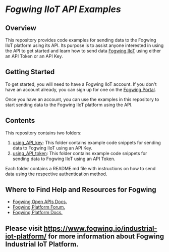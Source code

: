 # **_Fogwing IIoT API Examples_**

## **Overview**
This repository provides code examples for sending data to the Fogwing IIoT platform using its API. Its purpose is to assist anyone interested in using the API to get started and learn how to send data [Fogwing IIoT](https://portal.fogwing.net/) using either an API Token or an API Key.


## **Getting Started**
To get started, you will need to have a Fogwing IIoT account. If you don't have an account already, you can sign up for one on the [Fogwing Portal](https://portal.fogwing.net/).

Once you have an account, you can use the examples in this repository to start sending data to the Fogwing IIoT platform using the API.

## **Contents**

This repository contains two folders:

1. [using_API_key](https://github.com/factana/fogwing-simulator-for-iothub-api/blob/master/using_API_key/): This folder contains example code snippets for sending data to Fogwing IIoT using an API Key.
2. [using_API_token](https://github.com/factana/fogwing-simulator-for-iothub-api/blob/master/using_API_token/): This folder contains example code snippets for sending data to Fogwing IIoT using an API Token.

Each folder contains a README.md file with instructions on how to send data using the respective authentication method.

## **Where to Find Help and Resources for Fogwing**
* [Fogwing Open APIs Docs.](https://api.fogwing.net/)
* [Fogwing Platform Forum.](https://community.fogwing.io/)
* [Fogwing Platform Docs.](https://docs.fogwing.io/)
 

## Please visit https://www.fogwing.io/industrial-iot-platform/ for more information about Fogwing Industrial IoT Platform. ##